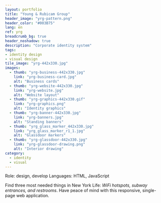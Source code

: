 ```yaml
---
layout: portfolio
title: "Young & Rubicam Group"
header_image: "yrg-pattern.png"
header_color: "#003B75"
lang: en
ref: yrg
breadcrumb_bg: true
header_noshadow: true
description: "Corporate identity system"
tags:
- identity design
- visual design
tile_image: "yrg-442x330.jpg"
images:
  - thumb: "yrg-business-442x330.jpg"
    link: "yrg-business-card.jpg"
    alt: "Business cards"
  - thumb: "yrg-website-442x330.jpg"
    link: "yrg-website.jpg"
    alt: "Website layout"
  - thumb: "yrg-graphics-442x330.gif"
    link: "yrg-graphics.png"
    alt: "Identity graphics"
  - thumb: "yrg-banner-442x330.jpg"
    link: "yrg-banners.jpg"
    alt: "Standing banners"
  - thumb: "yrg_glass_marker_442x330.jpg"
    link: "yrg_glass_marker_r1_1.jpg"
    alt: "Glassdoor markers"
  - thumb: "yrg-glassdoor-442x330.jpg"
    link: "yrg-glassdoor-drawing.png"
    alt: "Interior drawing"
category:
  - identity
  - visual
---
```

<div class="project-info">
  <span>Role:</span> design, develop
  <span>Languages:</span> HTML, JavaScript
</div>

  Find three most needed things in New York Life: <em>WiFi hotspots, subway entrances, and restrooms</em>. Have peace of mind with this responsive, single-page web application.
